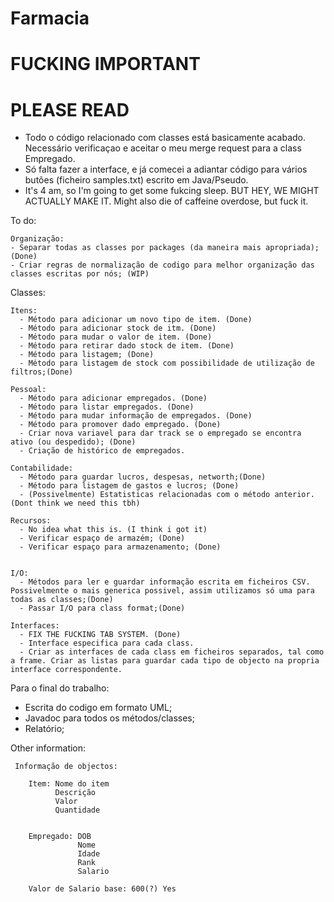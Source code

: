 # Farmacia

#			FUCKING IMPORTANT
#			   PLEASE READ
 - Todo o código relacionado com classes está basicamente acabado. Necessário verificaçao e aceitar o meu merge request para a class Empregado.
 - Só falta fazer a interface, e já comecei a adiantar código para vários butões (ficheiro samples.txt) escrito em Java/Pseudo.
 - It's 4 am, so I'm going to get some fukcing sleep. BUT HEY, WE MIGHT ACTUALLY MAKE IT. Might also die of caffeine overdose, but fuck it.

To do:

	Organização:
    - Separar todas as classes por packages (da maneira mais apropriada); (Done)
    - Criar regras de normalização de codigo para melhor organização das classes escritas por nós; (WIP)

Classes:

    Itens:
      - Método para adicionar um novo tipo de item. (Done)
      - Método para adicionar stock de itm. (Done)
      - Método para mudar o valor de item. (Done)
      - Método para retirar dado stock de item. (Done)
      - Método para listagem; (Done)
      - Método para listagem de stock com possibilidade de utilização de filtros;(Done)
			
    Pessoal:
      - Método para adicionar empregados. (Done)
      - Método para listar empregados. (Done)
      - Método para mudar informação de empregados. (Done)
      - Método para promover dado empregado. (Done)
      - Criar nova variavel para dar track se o empregado se encontra ativo (ou despedido); (Done)
      - Criação de histórico de empregados.
			
    Contabilidade:
      - Método para guardar lucros, despesas, networth;(Done)
      - Método para listagem de gastos e lucros; (Done)
      - (Possivelmente) Estatisticas relacionadas com o método anterior. (Dont think we need this tbh)
			
    Recursos:
      - No idea what this is. (I think i got it)
      - Verificar espaço de armazém; (Done)
      - Verificar espaço para armazenamento; (Done)
      
			
    I/O:
      - Métodos para ler e guardar informação escrita em ficheiros CSV. Possivelmente o mais generica possivel, assim utilizamos só uma para todas as classes;(Done)
      - Passar I/O para class format;(Done)
			
    Interfaces:
      - FIX THE FUCKING TAB SYSTEM. (Done)
      - Interface especifica para cada class.
      - Criar as interfaces de cada class em ficheiros separados, tal como a frame. Criar as listas para guardar cada tipo de objecto na propria interface correspondente.


Para o final do trabalho:
  - Escrita do codigo em formato UML;
  - Javadoc para todos os métodos/classes;
  - Relatório;


Other information:

     Informação de objectos:
		 
        Item: Nome do item
              Descrição
              Valor
              Quantidade
             
        
        Empregado: DOB
                   Nome
                   Idade
                   Rank
                   Salario

        Valor de Salario base: 600(?) Yes
    
      
  
